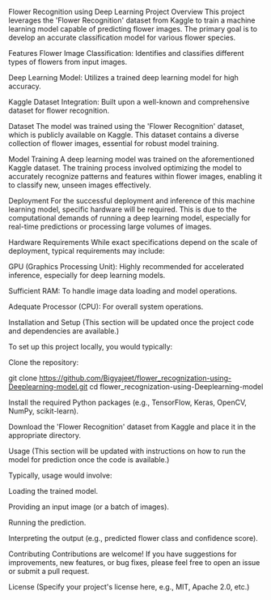 Flower Recognition using Deep Learning
Project Overview
This project leverages the 'Flower Recognition' dataset from Kaggle to train a machine learning model capable of predicting flower images. The primary goal is to develop an accurate classification model for various flower species.

Features
Flower Image Classification: Identifies and classifies different types of flowers from input images.

Deep Learning Model: Utilizes a trained deep learning model for high accuracy.

Kaggle Dataset Integration: Built upon a well-known and comprehensive dataset for flower recognition.

Dataset
The model was trained using the 'Flower Recognition' dataset, which is publicly available on Kaggle. This dataset contains a diverse collection of flower images, essential for robust model training.

Model Training
A deep learning model was trained on the aforementioned Kaggle dataset. The training process involved optimizing the model to accurately recognize patterns and features within flower images, enabling it to classify new, unseen images effectively.

Deployment
For the successful deployment and inference of this machine learning model, specific hardware will be required. This is due to the computational demands of running a deep learning model, especially for real-time predictions or processing large volumes of images.

Hardware Requirements
While exact specifications depend on the scale of deployment, typical requirements may include:

GPU (Graphics Processing Unit): Highly recommended for accelerated inference, especially for deep learning models.

Sufficient RAM: To handle image data loading and model operations.

Adequate Processor (CPU): For overall system operations.

Installation and Setup
(This section will be updated once the project code and dependencies are available.)

To set up this project locally, you would typically:

Clone the repository:

git clone https://github.com/Bigyajeet/flower_recognization-using-Deeplearning-model.git
cd flower_recognization-using-Deeplearning-model

Install the required Python packages (e.g., TensorFlow, Keras, OpenCV, NumPy, scikit-learn).

Download the 'Flower Recognition' dataset from Kaggle and place it in the appropriate directory.

Usage
(This section will be updated with instructions on how to run the model for prediction once the code is available.)

Typically, usage would involve:

Loading the trained model.

Providing an input image (or a batch of images).

Running the prediction.

Interpreting the output (e.g., predicted flower class and confidence score).

Contributing
Contributions are welcome! If you have suggestions for improvements, new features, or bug fixes, please feel free to open an issue or submit a pull request.

License
(Specify your project's license here, e.g., MIT, Apache 2.0, etc.)
